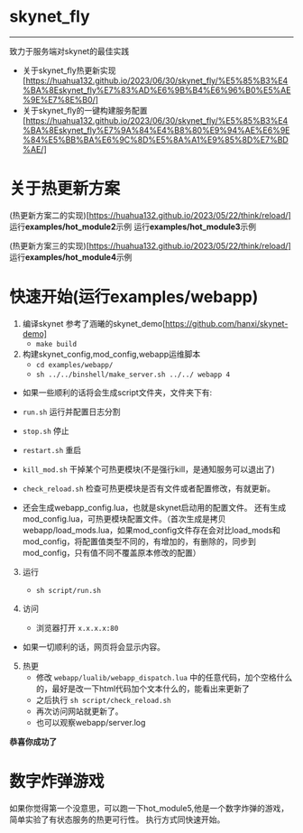 # skynet_fly
---
致力于服务端对skynet的最佳实践

* 关于skynet_fly热更新实现[https://huahua132.github.io/2023/06/30/skynet_fly/%E5%85%B3%E4%BA%8Eskynet_fly%E7%83%AD%E6%9B%B4%E6%96%B0%E5%AE%9E%E7%8E%B0/]
* 关于skynet_fly的一键构建服务配置[https://huahua132.github.io/2023/06/30/skynet_fly/%E5%85%B3%E4%BA%8Eskynet_fly%E7%9A%84%E4%B8%80%E9%94%AE%E6%9E%84%E5%BB%BA%E6%9C%8D%E5%8A%A1%E9%85%8D%E7%BD%AE/]

关于热更新方案
===

(热更新方案二的实现)[https://huahua132.github.io/2023/05/22/think/reload/]
运行**examples/hot_module2**示例
运行**examples/hot_module3**示例

(热更新方案三的实现)[https://huahua132.github.io/2023/05/22/think/reload/]
运行**examples/hot_module4**示例

快速开始(运行examples/webapp)
===
1. 编译skynet 参考了涵曦的skynet_demo[https://github.com/hanxi/skynet-demo] 
    - `make build`
2. 构建skynet_config,mod_config,webapp运维脚本
    - `cd examples/webapp/`
    - `sh ../../binshell/make_server.sh ../../ webapp 4`
- 如果一些顺利的话将会生成script文件夹，文件夹下有:
- `run.sh` 运行并配置日志分割
- `stop.sh` 停止
- `restart.sh` 重启
- `kill_mod.sh` 干掉某个可热更模块(不是强行kill，是通知服务可以退出了)
- `check_reload.sh` 检查可热更模块是否有文件或者配置修改，有就更新。

- 还会生成webapp_config.lua，也就是skynet启动用的配置文件。
还有生成mod_config.lua，可热更模块配置文件。（首次生成是拷贝webapp/load_mods.lua，如果mod_config文件存在会对比load_mods和mod_config，将配置值类型不同的，有增加的，有删除的，同步到mod_config，只有值不同不覆盖原本修改的配置）

3. 运行
   - `sh script/run.sh`

4. 访问
   - 浏览器打开 `x.x.x.x:80`

 - 如果一切顺利的话，网页将会显示内容。

5. 热更
    - 修改 `webapp/lualib/webapp_dispatch.lua` 中的任意代码，加个空格什么的，最好是改一下html代码加个文本什么的，能看出来更新了
    - 之后执行 `sh script/check_reload.sh`
    - 再次访问网站就更新了。
    - 也可以观察webapp/server.log

**恭喜你成功了**

数字炸弹游戏
==

如果你觉得第一个没意思，可以跑一下hot_module5,他是一个数字炸弹的游戏，简单实验了有状态服务的热更可行性。
执行方式同快速开始。